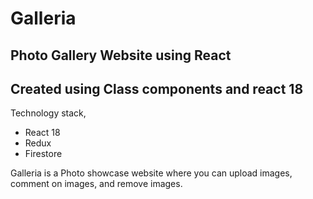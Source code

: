 # Galleria

## Photo Gallery Website using React
## Created using Class components and react 18

Technology stack,
- React 18
- Redux
- Firestore

Galleria is a Photo showcase website where you can upload images, comment on images, and remove images.